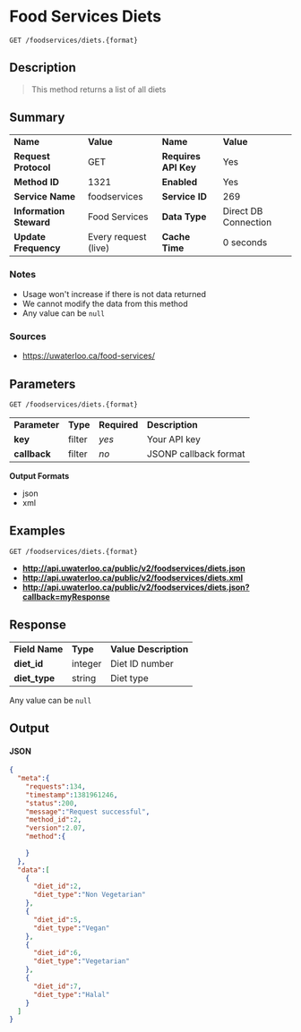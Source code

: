 # Food Services Diets

```
GET /foodservices/diets.{format}
```

## Description

> This method returns a list of all diets

## Summary

<table>
  <tr>
    <td><b>Name</b></td>
    <td><b>Value</b></td>
    <td><b><b>Name</b></b></td>
    <td><b>Value</b></td>
  </tr>
  <tr>
    <td><b>Request Protocol</b></td>
    <td>GET</td>
    <td><b>Requires API Key</b></td>
    <td>Yes</td>
  </tr>
  <tr>
    <td><b>Method ID</b></td>
    <td>1321</td>
    <td><b>Enabled</b></td>
    <td>Yes</td>
  </tr>
  <tr>
    <td><b>Service Name</b></td>
    <td>foodservices</td>
    <td><b>Service ID</b></td>
    <td>269</td>
  </tr>
  <tr>
    <td><b>Information Steward</b></td>
    <td>Food Services</td>
    <td><b>Data Type</b></td>
    <td>Direct DB Connection</td>
  </tr>
  <tr>
    <td><b>Update Frequency</b></td>
    <td>Every request (live)</td>
    <td><b>Cache Time</b></td>
    <td>0 seconds</td>
  </tr>
</table>


### Notes

- Usage won't increase if there is not data returned
- We cannot modify the data from this method
- Any value can be `null`


### Sources

- https://uwaterloo.ca/food-services/


## Parameters

```
GET /foodservices/diets.{format}
```

<table>
  <tr>
    <td><b>Parameter</b></td>
    <td><b>Type</b></td>
    <td><b><b>Required</b></b></td>
    <td><b>Description</b></td>
  </tr>
  <tr>
    <td><b>key</b></td>
    <td>filter</td>
    <td><i>yes</i></td>
    <td>Your API key</td>
  </tr>
  <tr>
    <td><b>callback</b></td>
    <td>filter</td>
    <td><i>no</i></td>
    <td>JSONP callback format</td>
  </tr>
</table>

**Output Formats**

- json
- xml


## Examples

```
GET /foodservices/diets.{format}
```

- **http://api.uwaterloo.ca/public/v2/foodservices/diets.json**
- **http://api.uwaterloo.ca/public/v2/foodservices/diets.xml**
- **http://api.uwaterloo.ca/public/v2/foodservices/diets.json?callback=myResponse**


## Response

<table>
  <tr>
    <td><b>Field Name</b></td>
    <td><b>Type</b></td>
    <td><b>Value Description</b></td>
  </tr>
  <tr>
    <td><b>diet_id</b></td>
    <td>integer</td>
    <td>Diet ID number</td>
  </tr>
  <tr>
    <td><b>diet_type</b></td>
    <td>string</td>
    <td>Diet type</td>
  </tr>
</table>


Any value can be `null`

## Output

#### JSON

```json
{
  "meta":{
    "requests":134,
    "timestamp":1381961246,
    "status":200,
    "message":"Request successful",
    "method_id":2,
    "version":2.07,
    "method":{
      
    }
  },
  "data":[
    {
      "diet_id":2,
      "diet_type":"Non Vegetarian"
    },
    {
      "diet_id":5,
      "diet_type":"Vegan"
    },
    {
      "diet_id":6,
      "diet_type":"Vegetarian"
    },
    {
      "diet_id":7,
      "diet_type":"Halal"
    }
  ]
}
```

